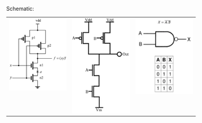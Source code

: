 
Schematic:

<table>
<tr>
<td valign="top">
    <img src="extras/nand2.png" width="300px" />
</td>
<td valign="top">
    <img src="extras/nand1.png" width="300px" />
</td>
<td valign="top">
    <img src="extras/nand3.png" width="300px" />
</td>
</tr>
</table>


